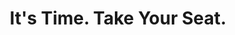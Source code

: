 ---
layout: interior
title: It's Time. Take Your Seat.
speaker: Thea Pajunen
permalink: thea-pajunen
image: img/20180330/theaPajunen.jpg
event: 20180330
video: 
favorite: This is a community brimming with people who truly give a sh*t about making Wichita better.
about: Thea Pajunen moved back to Wichita in 2013 after a decade in Florida, just in time to witness the beginning of Wichita's renaissance. Invigorated by the community's growth and seeing a need for women-specific peer mentorship and support, Thea founded Lean In Wichita Kansas in the fall of 2016. She's committed to empowering the women of Wichita and finding ways to ensure equity and equality in the workplace. Outside of a Lean In meeting, you can find her at Fidelity Bank working as their Marketing Specialist, serving on the Young Professionals of Wichita and Dress for Success Wichita boards, or at a bar listening to live music.
twitter: 
facebook: leaninwichitakansas
instagram: 
linkedin: 
google: 
website: 
email: thea.pajunen@gmail.com
telephone: 
---